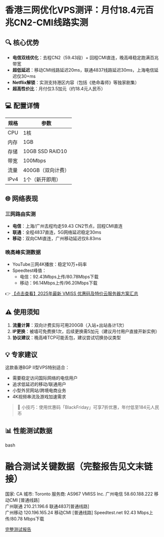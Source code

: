 # 香港三网优化VPS测评：月付18.4元百兆CN2-CMI线路实测

## 🔍 核心优势
- **电信双线优化**：去程CN2（59.43段）+ 回程CMI直连，晚高峰稳定跑满百兆带宽
- **超低延迟**：移动CMI线路延迟20ms，联通4837线路延迟30ms，上海电信延迟仅30+ms
- **Netflix解锁**：实测支持港区内容（包括《绝命毒师》等独家剧集）
- **超高性价比**：月付仅3.5加元（约18.4元人民币）

## 💻 配置详情
| 规格       | 参数                 |
|------------|----------------------|
| CPU        | 1核                  |
| 内存       | 1GB                  |
| 存储       | 10GB SSD RAID10      |
| 带宽       | 100Mbps              |
| 流量       | 400GB（双向计费）    |
| IPv4       | 1个（新开即用）      |

## 🌐 网络表现
### 三网路由实测
- **电信**：上海/广州去程均走59.43 CN2节点，回程CMI直连
- **联通**：全程4837直连，5G网络延迟稳定30ms
- **移动**：双向CMI直连，广州移动延迟仅8.83ms

### 晚高峰实测数据
- YouTube三网4K播放：稳定10万+码率
- Speedtest峰值：
  - 电信：92.43Mbps上传/80.78Mbps下载
  - 移动：96.14Mbps上传/96.20Mbps下载

👉 [【点击查看】2025年最新 VMISS 优惠码及特价云服务器方案汇总](https://bit.ly/Vmiss)

## ⚠️ 使用须知
1. **流量计算**：双向计费实际可用200GB（入站+出站各计1次）
2. **IP更换**：被墙可免费换1次，后续更换需5加元（建议月付用户直接开新实例）
3. **协议建议**：晚高峰TCP可能丢包，建议尝试切换协议类型

## 💡 专家建议
这款香港BGP II型VPS特别适合：
- 需要稳定访问国际网络的电信用户
- 追求低延迟的移动/联通用户
- 小型外贸网站/跨境电商业务
- 4K视频串流及游戏加速需求

> 📌 小技巧：使用优惠码「BlackFriday」可享7折优惠，年付低至184元人民币

## 📊 性能测试数据
bash
# 融合测试关键数据（完整报告见文末链接）
国家: CA 城市: Toronto 服务商: AS967 VMISS Inc.
广州电信 58.60.188.222  移动CMI [普通线路]  
广州联通 210.21.196.6   联通4837[普通线路]  
广州移动 120.196.165.24 移动CMI [普通线路]
Speedtest.net 92.43 Mbps上传/80.78 Mbps下载

[完整测试报告](http://paste.spiritlhl.net/u/YR0c1J.txt)